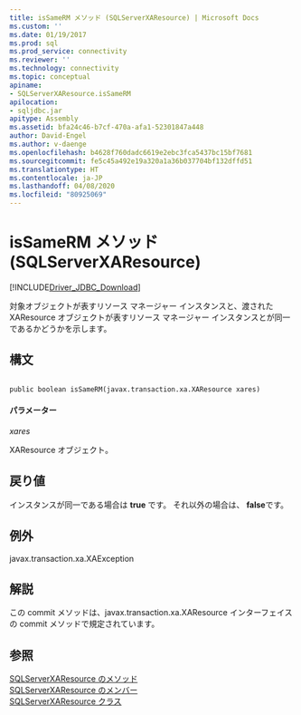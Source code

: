 ```yaml
---
title: isSameRM メソッド (SQLServerXAResource) | Microsoft Docs
ms.custom: ''
ms.date: 01/19/2017
ms.prod: sql
ms.prod_service: connectivity
ms.reviewer: ''
ms.technology: connectivity
ms.topic: conceptual
apiname:
- SQLServerXAResource.isSameRM
apilocation:
- sqljdbc.jar
apitype: Assembly
ms.assetid: bfa24c46-b7cf-470a-afa1-52301847a448
author: David-Engel
ms.author: v-daenge
ms.openlocfilehash: b4628f760dadc6619e2ebc3fca5437bc15bf7681
ms.sourcegitcommit: fe5c45a492e19a320a1a36b037704bf132dffd51
ms.translationtype: HT
ms.contentlocale: ja-JP
ms.lasthandoff: 04/08/2020
ms.locfileid: "80925069"
---
```

# <a name="issamerm-method-sqlserverxaresource"></a>isSameRM メソッド (SQLServerXAResource)
[!INCLUDE[Driver_JDBC_Download](../../../includes/driver_jdbc_download.md)]

  対象オブジェクトが表すリソース マネージャー インスタンスと、渡された XAResource オブジェクトが表すリソース マネージャー インスタンスとが同一であるかどうかを示します。  
  
## <a name="syntax"></a>構文  
  
```  
  
public boolean isSameRM(javax.transaction.xa.XAResource xares)  
```  
  
#### <a name="parameters"></a>パラメーター  
 *xares*  
  
 XAResource オブジェクト。  
  
## <a name="return-value"></a>戻り値  
 インスタンスが同一である場合は **true** です。 それ以外の場合は、 **false**です。  
  
## <a name="exceptions"></a>例外  
 javax.transaction.xa.XAException  
  
## <a name="remarks"></a>解説  
 この commit メソッドは、javax.transaction.xa.XAResource インターフェイスの commit メソッドで規定されています。  
  
## <a name="see-also"></a>参照  
 [SQLServerXAResource のメソッド](../../../connect/jdbc/reference/sqlserverxaresource-methods.md)   
 [SQLServerXAResource のメンバー](../../../connect/jdbc/reference/sqlserverxaresource-members.md)   
 [SQLServerXAResource クラス](../../../connect/jdbc/reference/sqlserverxaresource-class.md)  
  
  
